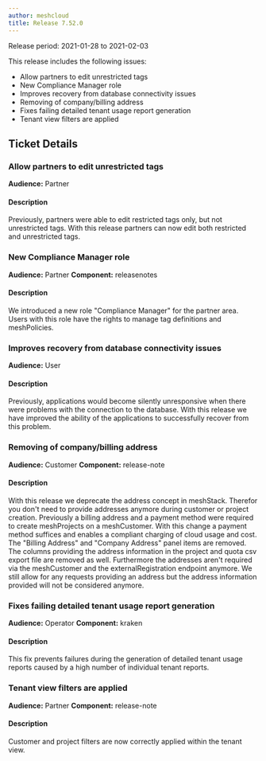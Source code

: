 ```yaml
---
author: meshcloud
title: Release 7.52.0
---
```


Release period: 2021-01-28 to 2021-02-03

This release includes the following issues:
* Allow partners to edit unrestricted tags
* New Compliance Manager role
* Improves recovery from database connectivity issues
* Removing of company/billing address
* Fixes failing detailed tenant usage report generation
* Tenant view filters are applied
<!--truncate-->

## Ticket Details
### Allow partners to edit unrestricted tags
**Audience:** Partner


#### Description
Previously, partners were able to edit restricted tags only, but not unrestricted tags.
With this release partners can now edit both restricted and unrestricted tags.

### New Compliance Manager role
**Audience:** Partner
**Component:** releasenotes


#### Description
We introduced a new role "Compliance Manager" for the partner area. Users with this role
have the rights to manage tag definitions and meshPolicies.

### Improves recovery from database connectivity issues
**Audience:** User


#### Description
Previously, applications would become silently unresponsive when there were problems with the connection to the database.
With this release we have improved the ability of the applications to successfully recover from this problem.

### Removing of company/billing address
**Audience:** Customer
**Component:** release-note


#### Description
With this release we deprecate the address concept in meshStack. Therefor you don't need to provide addresses anymore during customer or project creation. Previously a billing address and a payment method were required to create meshProjects on a meshCustomer. With this change a payment method suffices and enables a compliant charging of cloud usage and cost. The "Billing Address" and "Company Address" panel items are removed. The columns providing the address information in the project and quota csv export file are removed as well. Furthermore the addresses aren't required via the meshCustomer and the externalRegistration endpoint anymore. We still allow for any requests providing an address but the address information provided will not be considered anymore.

### Fixes failing detailed tenant usage report generation
**Audience:** Operator
**Component:** kraken


#### Description
This fix prevents failures during the generation of detailed tenant usage reports caused by
a high number of individual tenant reports.

### Tenant view filters are applied
**Audience:** Partner
**Component:** release-note


#### Description
Customer and project filters are now correctly applied within the tenant view.

